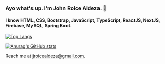 ### Ayo what's up. I'm John Roice Aldeza. :boy:

#### I know HTML, CSS, Bootstrap, JavaScript, TypeScript, ReactJS, NextJS, Firebase, MySQL, Spring Boot.

[![Top Langs](https://github-readme-stats.vercel.app/api/top-langs/?username=roiceee&theme=radical&layout=compact&exclude_repo=Memory-Game,WeatherApp)](https://github.com/anuraghazra/github-readme-stats)

[![Anurag's GitHub stats](https://github-readme-stats.vercel.app/api?username=roiceee&theme=radical)](https://github.com/anuraghazra/github-readme-stats)

Reach me at jroicealdeza@gmail.com.

<!---
roiceee/roiceee is a ✨ special ✨ repository because its `README.md` (this file) appears on your GitHub profile.
You can click the Preview link to take a look at your changes.
--->

